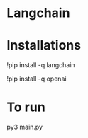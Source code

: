 # Langchain
 
# Installations
!pip install -q langchain

!pip install -q openai

# To run
py3 main.py 
